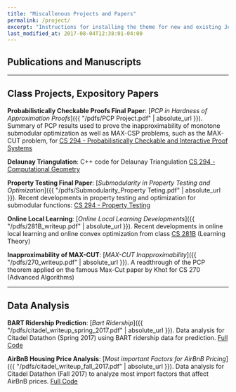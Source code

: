 ```yaml
---
title: "Miscallenous Projects and Papers"
permalink: /project/
excerpt: "Instructions for installing the theme for new and existing Jekyll based sites."
last_modified_at: 2017-08-04T12:38:01-04:00
---
```

## Publications and Manuscripts


---
## Class Projects, Expository Papers

**Probabilistically Checkable Proofs Final Paper**: [*PCP in Hardness of Approximation Proofs*]({{ "/pdfs/PCP Project.pdf" | absolute_url }}). Summary of PCP results used to prove the inapproximability of monotone submodular optimization as well as MAX-CSP problems, such as the MAX-CUT problem, for [CS 294 - Probabilistically Checkable and Interactive Proof Systems](https://people.eecs.berkeley.edu/~alexch/classes/CS294-S2017.html)

**Delaunay Triangulation**: C++ code for Delaunay Triangulation [CS 294 - Computational Geometry](https://people.eecs.berkeley.edu/~jrs/274s17/)

**Property Testing Final Paper**: [*Submodularity in Property Testing and Optimization*]({{ "/pdfs/Submodularity_Property Teting.pdf" | absolute_url }}). Recent developments in property testing and optimization for submodular functions: [CS 294 - Property Testing](https://people.eecs.berkeley.edu/~alexch/classes/CS294-F2016.html)

**Online Local Learning**: [*Online Local Learning Developments*]({{ "/pdfs/281B_writeup.pdf" | absolute_url }}). Recent developments in online local learning and online convex optimization from class [CS 281B](http://www.stat.berkeley.edu/~bartlett/courses/2014spring-cs281bstat241b/) (Learning Theory)

**Inapproximability of MAX-CUT**: [*MAX-CUT Inapproximability*]({{ "/pdfs/270_writeup.pdf" | absolute_url }}). A readthrough of the PCP theorem applied on the famous Max-Cut paper by Khot for CS 270 (Advanced Algorithms)

---

## Data Analysis

**BART Ridership Prediction**: [*Bart Ridership*]({{ "/pdfs/citadel_writeup_spring_2017.pdf" | absolute_url }}). Data analysis for Citadel Datathon (Spring 2017) using BART ridership data for prediction. [Full Code](https://github.com/Srizzle/Citadel-Datathon-Spring-2017)

**AirBnB Housing Price Analysis**: [*Most important Factors for AirBnB Pricing*]({{ "/pdfs/citadel_writeup_fall_2017.pdf" | absolute_url }}). Data analysis for Citadel Datathon (Fall 2017) to analyze most import factors that affect AirBnB prices. [Full Code](https://github.com/Srizzle/Citadel-Datathon-Fall-2017)